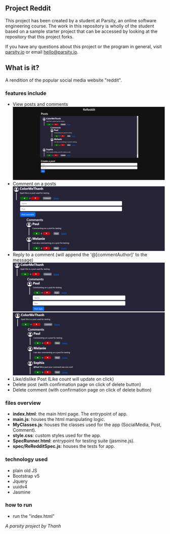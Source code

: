 ## Project Reddit

This project has been created by a student at Parsity, an online software engineering course. The work in this repository is wholly of the student based on a sample starter project that can be accessed by looking at the repository that this project forks.

If you have any questions about this project or the program in general, visit [parsity.io](https://parsity.io/) or email hello@parsity.io.

## What is it?

A rendition of the popular social media website "reddit".

### features include

- View posts and comments
  ![appview](./static/ReReddit-app-view.png)
- Comment on a posts
  ![comment form](./static/ReReddit-comment-form.png)
- Reply to a comment (will append the '@[commentAuthor]' to the message)
  ![comment reply form](./static/ReReddit-comment-reply-form.png)
  ![appview](./static/ReReddit-comment-reply-ex.png)
- Like/dislike Post (Like count will update on click)
- Delete post (with confirmation page on click of delete button)
- Delete comment (with confirmation page on click of delete button)

### files overview

- **index.html**: the main html page. The entrypoint of app.
- **main.js**: houses the html manipulating logic.
- **MyClasses.js**: houses the classes used for the app (SocialMedia, Post, Comment).
- **style.css**: custom styles used for the app.
- **SpecRunner.html**: entrypoint for testing suite (jasmine.js).
- **spec/ReRedditSpec.js**: houses the tests for app.

### technology used

- plain old JS
- Bootstrap v5
- Jquery
- uuidv4
- Jasmine

### how to run

- run the "index.html"

_A parsity project by Thanh_
